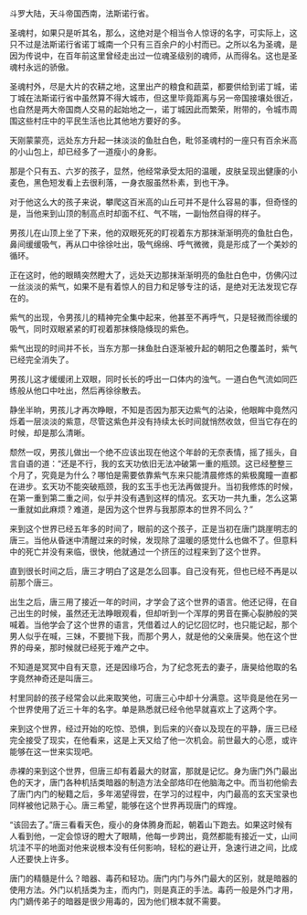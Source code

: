 斗罗大陆，天斗帝国西南，法斯诺行省。

圣魂村，如果只是听其名，那么，这绝对是个相当令人惊讶的名字，可实际上，这只不过是法斯诺行省诺丁城南一个只有三百余户的小村而已。之所以名为圣魂，是因为传说中，在百年前这里曾经走出过一位魂圣级别的魂师，从而得名。这也是圣魂村永远的骄傲。

圣魂村外，尽是大片的农耕之地，这里出产的粮食和蔬菜，都要供给到诺丁城，诺丁城在法斯诺行省中虽然算不得大城市，但这里毕竟距离与另一帝国接壤处很近，也自然是两大帝国商人交易的起始地之一，诺丁城因此而繁荣，附带的，令城市周围这些村庄中的平民生活也比其他地方要好的多。

天刚蒙蒙亮，远处东方升起一抹淡淡的鱼肚白色，毗邻圣魂村的一座只有百余米高的小山包上，却已经多了一道瘦小的身影。

那是个只有五、六岁的孩子，显然，他经常承受太阳的温暖，皮肤呈现出健康的小麦色，黑色短发看上去很利落，一身衣服虽然朴素，到也干净。

对于他这么大的孩子来说，攀爬这百米高的山丘可并不是什么容易的事，但奇怪的是，当他来到山顶的制高点时却面不红、气不喘，一副怡然自得的样子。

男孩儿在山顶上坐了下来，他的双眼死死的盯视着东方那抹渐渐明亮的鱼肚白色，鼻间缓缓吸气，再从口中徐徐吐出，吸气绵绵、呼气微微，竟是形成了一个美妙的循环。

正在这时，他的眼睛突然瞪大了，远处天边那抹渐渐明亮的鱼肚白色中，仿佛闪过一丝淡淡的紫气，如果不是有着惊人的目力和足够专注的话，是绝对无法发现它存在的。

紫气的出现，令男孩儿的精神完全集中起来，他甚至不再呼气，只是轻微而徐缓的吸气，同时双眼紧紧的盯视着那抹倏隐倏现的紫色。

紫气出现的时间并不长，当东方那一抹鱼肚白逐渐被升起的朝阳之色覆盖时，紫气已经完全消失了。

男孩儿这才缓缓闭上双眼，同时长长的呼出一口体内的浊气。一道白色气流如同匹练般从他口中吐出，然后再徐徐散去。

静坐半晌，男孩儿才再次睁眼，不知是否因为那天边紫气的沾染，他眼眸中竟然闪烁着一层淡淡的紫意，尽管这紫色并没有持续太长时间就悄然收敛，但当它存在的时候，却是那么清晰。

颓然一叹，男孩儿做出一个绝不应该出现在他这个年龄的无奈表情，摇了摇头，自言自语的道：“还是不行，我的玄天功依旧无法冲破第一重的瓶颈。这已经整整三个月了，究竟是为什么？哪怕是需要依靠紫气东来只能清晨修炼的紫极魔瞳一直都在进步。玄天功不能突破瓶颈，我的玄玉手也无法再做提升。当初我修炼的时候，在第一重到第二重之间，似乎并没有遇到这样的情况。玄天功一共九重，怎么这第一重就如此麻烦？难道，是因为这个世界与我那原本的世界不同么？”

来到这个世界已经五年多的时间了，眼前的这个孩子，正是当初在唐门跳崖明志的唐三。当他从昏迷中清醒过来的时候，发现除了温暖的感觉什么也做不了。但意料中的死亡并没有来临，很快，他就通过一个挤压的过程来到了这个世界。

直到很长时间之后，唐三才明白了这是怎么回事。自己没有死，但也已经不再是以前那个唐三。

出生之后，唐三用了接近一年的时间，才学会了这个世界的语言。他还记得，在自己出生的时候，虽然还无法睁眼观看，但却听到一个浑厚的男音在撕心裂肺般的哭喊着。当他学会了这个世界的语言，凭借着过人的记忆回忆时，也只能记起，那个男人似乎在喊，三妹，不要抛下我，而那个男人，就是他的父亲唐昊。他在这个世界的母亲，那时候就已经死于难产之中。

不知道是冥冥中自有天意，还是因缘巧合，为了纪念死去的妻子，唐昊给他取的名字竟然神奇还是叫唐三。

村里同龄的孩子经常会以此来取笑他，可唐三心中却十分满意。这毕竟是他在另一个世界使用了近三十年的名字。单是熟悉就已经令他早就喜欢上了这两个字。

来到这个世界，经过开始的吃惊、恐惧，到后来的兴奋以及现在的平静，唐三已经完全接受了现实，在他看来，这是上天又给了他一次机会。前世最大的心愿，或许能够在这一世来实现吧。

赤裸的来到这个世界，但唐三却有着最大的财富，那就是记忆。身为唐门外门最出色的天才，唐门各种机括类暗器的制造方法全部烙印在他脑海之中。而当初他偷去了唐门内门的秘籍之后，多年渴望得尝，在学习的过程中，内门最高的玄天宝录也同样被他记熟于心。唐三希望，能够在这个世界再现唐门的辉煌。

“该回去了。”唐三看看天色，瘦小的身体腾身而起，朝着山下跑去。如果这时候有人看到他，一定会惊讶的瞪大了眼睛，他每一步跨出，竟然都能有接近一丈，山间坑洼不平的地面对他来说根本没有任何影响，轻松的避让开，急速行进之间，比成人还要快上许多。

唐门的精髓是什么？暗器、毒药和轻功。唐门内门与外门最大的区别，就是暗器的使用方法。外门以机括类为主，而内门，则是真正的手法。毒药一般是外门才用，内门嫡传弟子的暗器是很少用毒的，因为他们根本就不需要。